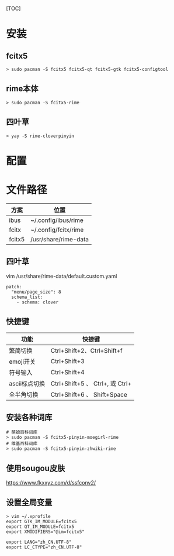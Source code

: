 [TOC]

# 安装
## fcitx5
```
> sudo pacman -S fcitx5 fcitx5-qt fcitx5-gtk fcitx5-configtool
```
## rime本体
```
> sudo pacman -S fcitx5-rime
```
## 四叶草
```
> yay -S rime-cloverpinyin
```

# 配置
# 文件路径
| 方案   | 位置                 |
| ------ | -------------------- |
| ibus   | ~/.config/ibus/rime  |
| fcitx  | ~/.config/fcitx/rime |
| fcitx5 | /usr/share/rime-data |

## 四叶草
vim /usr/share/rime-data/default.custom.yaml
```
patch:
  "menu/page_size": 8
  schema_list:
    - schema: clover
```

## 快捷键
| 功能          | 快捷键                          |
| ------------- | ------------------------------- |
| 繁简切换      | Ctrl+Shift+2、Ctrl+Shift+f      |
| emoji开关     | Ctrl+Shift+3                    |
| 符号输入      | Ctrl+Shift+4                    |
| ascii标点切换 | Ctrl+Shift+5 、 Ctrl+, 或 Ctrl+ |
| 全半角切换    | Ctrl+Shift+6 、 Shift+Space     |

## 安装各种词库
```
# 萌娘百科词库
> sudo pacman -S fcitx5-pinyin-moegirl-rime
# 维基百科词库
> sudo pacman -S fcitx5-pinyin-zhwiki-rime
```

## 使用sougou皮肤
https://www.fkxxyz.com/d/ssfconv2/

## 设置全局变量
```
> vim ~/.xprofile
export GTK_IM_MODULE=fcitx5
export QT_IM_MODULE=fcitx5
export XMODIFIERS="@im=fcitx5"

export LANG="zh_CN.UTF-8"
export LC_CTYPE="zh_CN.UTF-8"
```